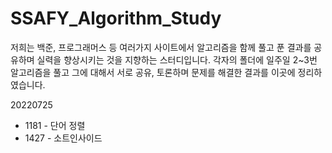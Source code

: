 # SSAFY_Algorithm_Study

저희는 백준, 프로그래머스 등 여러가지 사이트에서 알고리즘을 함께 풀고 푼 결과를 공유하며 실력을 향상시키는 것을 지향하는 스터디입니다.
각자의 폴더에 일주일 2~3번 알고리즘을 풀고 그에 대해서 서로 공유, 토론하며 문제를 해결한 결과를 이곳에 정리하였습니다.

20220725 
- 1181 - 단어 정렬
- 1427 - 소트인사이드

